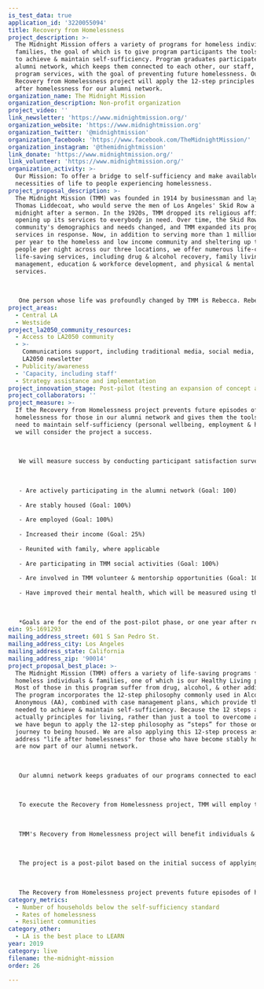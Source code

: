 ```yaml
---
is_test_data: true
application_id: '3220055094'
title: Recovery from Homelessness
project_description: >-
  The Midnight Mission offers a variety of programs for homeless individuals &
  families, the goal of which is to give program participants the tools needed
  to achieve & maintain self-sufficiency. Program graduates participate in our
  alumni network, which keeps them connected to each other, our staff, & our
  program services, with the goal of preventing future homelessness. Our
  Recovery from Homelessness project will apply the 12-step principles to life
  after homelessness for our alumni network.
organization_name: The Midnight Mission
organization_description: Non-profit organization
project_video: ''
link_newsletter: 'https://www.midnightmission.org/'
organization_website: 'https://www.midnightmission.org'
organization_twitter: '@midnightmission'
organization_facebook: 'https://www.facebook.com/TheMidnightMission/'
organization_instagram: '@themidnightmission'
link_donate: 'https://www.midnightmission.org/'
link_volunteer: 'https://www.midnightmission.org/'
organization_activity: >-
  Our Mission: To offer a bridge to self-sufficiency and make available the
  necessities of life to people experiencing homelessness.
project_proposal_description: >-
  The Midnight Mission (TMM) was founded in 1914 by businessman and lay minister
  Thomas Liddecoat, who would serve the men of Los Angeles' Skid Row a meal at
  midnight after a sermon. In the 1920s, TMM dropped its religious affiliation,
  opening up its services to everybody in need. Over time, the Skid Row
  community's demographics and needs changed, and TMM expanded its program
  services in response. Now, in addition to serving more than 1 million meals
  per year to the homeless and low income community and sheltering up to 1,000
  people per night across our three locations, we offer numerous life-changing &
  life-saving services, including drug & alcohol recovery, family living, case
  management, education & workforce development, and physical & mental health
  services.
   
   
   
   One person whose life was profoundly changed by TMM is Rebecca. Rebecca never dreamed that she and her young son would end up homeless. She had all the ingredients necessary to live a happy, successful life - a college degree, a good job at Boeing - but she developed a drug problem and was unable to stop. Eventually, she lost everything and she and her son ended up on the streets. "With God's loving grace and a lot of hard work," as she puts it, she was able to get sober and it was then that she started to pick up the pieces of her life. She got a full-time job at a restaurant, but still couldn't afford her own apartment. She and her son were living in horrible conditions. Fortunately, a friend told her about TMM's Family Living program, and she turned to them for help. She was given a case manager who created a plan for her to become successful in every area of her life - sobriety, family & employment. While in the program, she completed school to become a surgical technologist while working as a barista and saving money. When she graduated from the program, she found rewarding work immediately at a hospital. Her son is thriving, involved with little league, camp and swimming. He doesn't remember the struggles they faced together when he was a toddler. In fact, his memories of TMM's Family Living program are those of a loving home - not a traumatic shelter. "I never imagined life could be this amazing and full," says Rebecca.
project_areas:
  - Central LA
  - Westside
project_la2050_community_resources:
  - Access to LA2050 community
  - >-
    Communications support, including traditional media, social media, and
    LA2050 newsletter
  - Publicity/awareness
  - 'Capacity, including staff'
  - Strategy assistance and implementation
project_innovation_stage: Post-pilot (testing an expansion of concept after initially successful pilot)
project_collaborators: ''
project_measure: >-
  If the Recovery from Homelessness project prevents future episodes of
  homelessness for those in our alumni network and gives them the tools they
  need to maintain self-sufficiency (personal wellbeing, employment & housing),
  we will consider the project a success. 
   
   
   
   We will measure success by conducting participant satisfaction surveys biannually. We will also create and track critical success factors, including the number of those in our alumni network who:
   
   
   
   - Are actively participating in the alumni network (Goal: 100)
   
   - Are stably housed (Goal: 100%)
   
   - Are employed (Goal: 100%)
   
   - Increased their income (Goal: 25%)
   
   - Reunited with family, where applicable
   
   - Are participating in TMM social activities (Goal: 100%)
   
   - Are involved in TMM volunteer & mentorship opportunities (Goal: 100%)
   
   - Have improved their mental health, which will be measured using the Beck Anxiety & Depression Inventory Scale (Goal: 100%)
   
   
   
   *Goals are for the end of the post-pilot phase, or one year after receiving funding & support from LA2050
ein: 95-1691293
mailing_address_street: 601 S San Pedro St.
mailing_address_city: Los Angeles
mailing_address_state: California
mailing_address_zip: '90014'
project_proposal_best_place: >-
  The Midnight Mission (TMM) offers a variety of life-saving programs for
  homeless individuals & families, one of which is our Healthy Living program.
  Most of those in this program suffer from drug, alcohol, & other addictions.
  The program incorporates the 12-step philosophy commonly used in Alcoholics
  Anonymous (AA), combined with case management plans, which provide the tools
  needed to achieve & maintain self-sufficiency. Because the 12 steps are
  actually principles for living, rather than just a tool to overcome addiction,
  we have begun to apply the 12-step philosophy as “steps” for those on their
  journey to being housed. We are also applying this 12-step process as a way to
  address "life after homelessness" for those who have become stably housed &
  are now part of our alumni network.
   
   
   
   Our alumni network keeps graduates of our programs connected to each other, our staff, & TMM's services and resources, with the goal of preventing future episodes of homelessness. TMM has seen that living happily and successfully after experiencing homelessness is highly dependent upon one's general wellbeing, ability to prioritize life’s challenges, & moving in a positive direction, all of which the 12 steps effectively address. 
   
   
   
   To execute the Recovery from Homelessness project, TMM will employ the 12-step philosophy in program participants’ aftercare plans, & hold regular support meetings for program alumni that incorporate 12-step ideas. 
   
   
   
   TMM's Recovery from Homelessness project will benefit individuals & families who are currently receiving shelter & services as well as those who have graduated from our programs & have exited to stable housing.
   
   
   
   The project is a post-pilot based on the initial success of applying 12-step principles to help those in our alumni network. The timeline for this project is ongoing. TMM will collect surveys & critical success factor data & use it to evaluate the project’s effectiveness after one year of implementation.
   
   
   
   The Recovery from Homelessness project prevents future episodes of homelessness by using a 12-step process that provides support, encouragement & accountability for people who want to overcome their barriers to success. Each participant will identify their own “steps,” based loosely on AA. For example: Acknowledging that life is unmanageable because of homelessness, that homelessness may not be immediately overcome, that we can inventory & account for our actions that led to homelessness, that we can forgive ourselves for our past mistakes & identify potential mistakes before we make them, that once we are stable, we should help those still struggling. Our project helps build resilient communities by keeping those who have experienced homelessness connected to each other through social activities & volunteer & mentorship opportunities. We will measure & evaluate the project's success by surveying our current program participants & alumni network & tracking critical success factors.
category_metrics:
  - Number of households below the self-sufficiency standard
  - Rates of homelessness
  - Resilient communities
category_other:
  - LA is the best place to LEARN
year: 2019
category: live
filename: the-midnight-mission
order: 26

---
```

